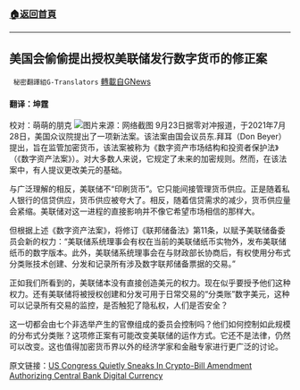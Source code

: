 ###  [:house:返回首頁](https://github.com/ourhimalayas/txt)
---


## 美国会偷偷提出授权美联储发行数字货币的修正案
` 秘密翻譯組G-Translators` [轉載自GNews](https://gnews.org/zh-hans/1551271/)

#### 翻译：坤霆
校对：萌萌的朋克
![](https://assets.gnews.org/wp-content/uploads/2021/09/6-21.jpg)图片来源：网络截图
9月23日据零对冲报道，于2021年7月28日，美国众议院提出了一项新法案。该法案由国会议员东.拜耳（Don Beyer）提出，旨在监管加密货币，该法案被称为《数字资产市场结构和投资者保护法》（《数字资产法案》）。对大多数人来说，它规定了未来的加密规则。然而，在该法案中，有人提议更改美元的基础。

与广泛理解的相反，美联储不“印刷货币”。它只能间接管理货币供应。正是随着私人银行的信贷供应，货币供应被夸大了。相反，随着信贷需求的减少，货币供应量会紧缩。美联储对这一进程的直接影响并不像它希望市场相信的那样大。

但根据上述《数字资产法案》，将修订《联邦储备法》第11条，以赋予美联储备委员会新的权力：“美联储系统理事会有权在当前的美联储纸币实物外，发布美联储纸币的数字版本。此外，美联储系统理事会在与财政部长协商后，有权使用分布式分类账技术创建、分发和记录所有涉及数字联邦储备票据的交易。”

正如我们所看到的，美联储本没有直接创造美元的权力。现在似乎要授予他们这种权力。还有美联储将被授权创建和分发可用于日常交易的“分类账”数字美元，这种可以记录所有交易的监控，是否触犯了隐私权，人们是否安全？

这一切都会由七个非选举产生的官僚组成的委员会控制吗？他们如何控制如此规模的分布式分类账？这项修正案有可能改变美联储的运作方式。它还不是法律，仍然可以改变。这也值得加密货币界以外的经济学家和金融专家进行更广泛的讨论。

原文链接：[US Congress Quietly Sneaks In Crypto-Bill Amendment Authorizing Central Bank Digital Currency](https://www.zerohedge.com/political/us-congress-quietly-sneaks-crypto-bill-amendment-authorizing-central-bank-digital)
